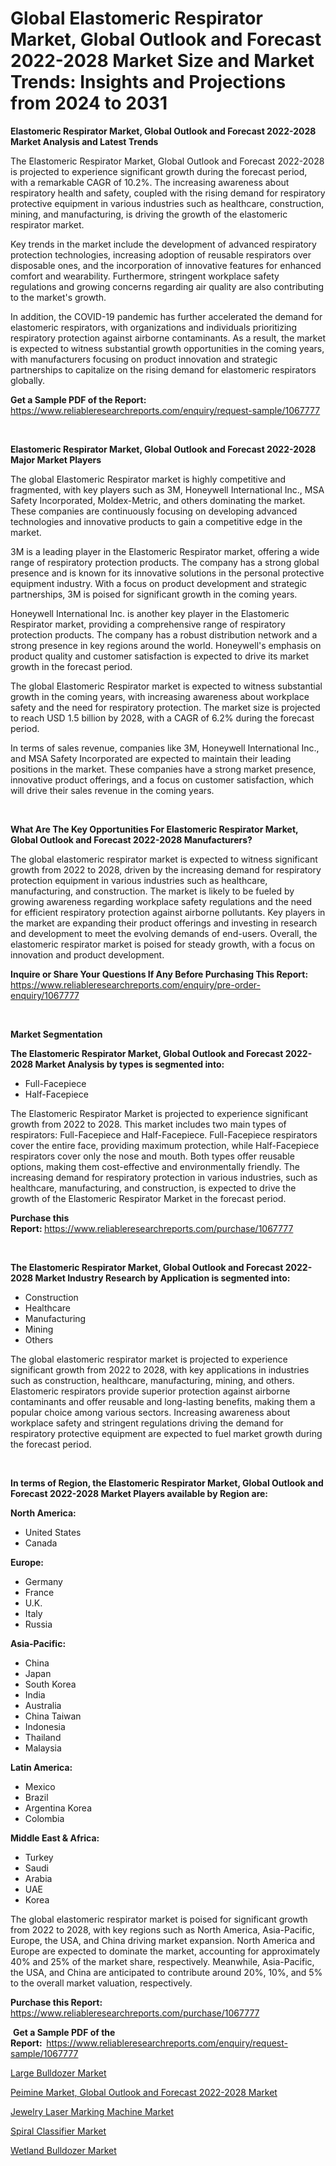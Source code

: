 <p><h1>Global Elastomeric Respirator Market, Global Outlook and Forecast 2022-2028 Market Size and Market Trends: Insights and Projections from 2024 to 2031</h1></p><p><strong>Elastomeric Respirator Market, Global Outlook and Forecast 2022-2028 Market Analysis and Latest Trends</strong></p>
<p><p>The Elastomeric Respirator Market, Global Outlook and Forecast 2022-2028 is projected to experience significant growth during the forecast period, with a remarkable CAGR of 10.2%. The increasing awareness about respiratory health and safety, coupled with the rising demand for respiratory protective equipment in various industries such as healthcare, construction, mining, and manufacturing, is driving the growth of the elastomeric respirator market.</p><p>Key trends in the market include the development of advanced respiratory protection technologies, increasing adoption of reusable respirators over disposable ones, and the incorporation of innovative features for enhanced comfort and wearability. Furthermore, stringent workplace safety regulations and growing concerns regarding air quality are also contributing to the market's growth.</p><p>In addition, the COVID-19 pandemic has further accelerated the demand for elastomeric respirators, with organizations and individuals prioritizing respiratory protection against airborne contaminants. As a result, the market is expected to witness substantial growth opportunities in the coming years, with manufacturers focusing on product innovation and strategic partnerships to capitalize on the rising demand for elastomeric respirators globally.</p></p>
<p><strong>Get a Sample PDF of the Report:&nbsp;</strong> <a href="https://www.reliableresearchreports.com/enquiry/request-sample/1067777">https://www.reliableresearchreports.com/enquiry/request-sample/1067777</a></p>
<p>&nbsp;</p>
<p><strong>Elastomeric Respirator Market, Global Outlook and Forecast 2022-2028 Major Market Players</strong></p>
<p><p>The global Elastomeric Respirator market is highly competitive and fragmented, with key players such as 3M, Honeywell International Inc., MSA Safety Incorporated, Moldex-Metric, and others dominating the market. These companies are continuously focusing on developing advanced technologies and innovative products to gain a competitive edge in the market.</p><p>3M is a leading player in the Elastomeric Respirator market, offering a wide range of respiratory protection products. The company has a strong global presence and is known for its innovative solutions in the personal protective equipment industry. With a focus on product development and strategic partnerships, 3M is poised for significant growth in the coming years.</p><p>Honeywell International Inc. is another key player in the Elastomeric Respirator market, providing a comprehensive range of respiratory protection products. The company has a robust distribution network and a strong presence in key regions around the world. Honeywell's emphasis on product quality and customer satisfaction is expected to drive its market growth in the forecast period.</p><p>The global Elastomeric Respirator market is expected to witness substantial growth in the coming years, with increasing awareness about workplace safety and the need for respiratory protection. The market size is projected to reach USD 1.5 billion by 2028, with a CAGR of 6.2% during the forecast period.</p><p>In terms of sales revenue, companies like 3M, Honeywell International Inc., and MSA Safety Incorporated are expected to maintain their leading positions in the market. These companies have a strong market presence, innovative product offerings, and a focus on customer satisfaction, which will drive their sales revenue in the coming years.</p></p>
<p>&nbsp;</p>
<p><strong>What Are The Key Opportunities For Elastomeric Respirator Market, Global Outlook and Forecast 2022-2028 Manufacturers?</strong></p>
<p><p>The global elastomeric respirator market is expected to witness significant growth from 2022 to 2028, driven by the increasing demand for respiratory protection equipment in various industries such as healthcare, manufacturing, and construction. The market is likely to be fueled by growing awareness regarding workplace safety regulations and the need for efficient respiratory protection against airborne pollutants. Key players in the market are expanding their product offerings and investing in research and development to meet the evolving demands of end-users. Overall, the elastomeric respirator market is poised for steady growth, with a focus on innovation and product development.</p></p>
<p><strong>Inquire or Share Your Questions If Any Before Purchasing This Report:</strong> <a href="https://www.reliableresearchreports.com/enquiry/pre-order-enquiry/1067777">https://www.reliableresearchreports.com/enquiry/pre-order-enquiry/1067777</a></p>
<p>&nbsp;</p>
<p><strong>Market Segmentation</strong></p>
<p><strong>The Elastomeric Respirator Market, Global Outlook and Forecast 2022-2028 Market Analysis by types is segmented into:</strong></p>
<p><ul><li>Full-Facepiece</li><li>Half-Facepiece</li></ul></p>
<p><p>The Elastomeric Respirator Market is projected to experience significant growth from 2022 to 2028. This market includes two main types of respirators: Full-Facepiece and Half-Facepiece. Full-Facepiece respirators cover the entire face, providing maximum protection, while Half-Facepiece respirators cover only the nose and mouth. Both types offer reusable options, making them cost-effective and environmentally friendly. The increasing demand for respiratory protection in various industries, such as healthcare, manufacturing, and construction, is expected to drive the growth of the Elastomeric Respirator Market in the forecast period.</p></p>
<p><strong>Purchase this Report:&nbsp;</strong><a href="https://www.reliableresearchreports.com/purchase/1067777">https://www.reliableresearchreports.com/purchase/1067777</a></p>
<p>&nbsp;</p>
<p><strong>The Elastomeric Respirator Market, Global Outlook and Forecast 2022-2028 Market Industry Research by Application is segmented into:</strong></p>
<p><ul><li>Construction</li><li>Healthcare</li><li>Manufacturing</li><li>Mining</li><li>Others</li></ul></p>
<p><p>The global elastomeric respirator market is projected to experience significant growth from 2022 to 2028, with key applications in industries such as construction, healthcare, manufacturing, mining, and others. Elastomeric respirators provide superior protection against airborne contaminants and offer reusable and long-lasting benefits, making them a popular choice among various sectors. Increasing awareness about workplace safety and stringent regulations driving the demand for respiratory protective equipment are expected to fuel market growth during the forecast period.</p></p>
<p>&nbsp;</p>
<p><strong>In terms of Region, the Elastomeric Respirator Market, Global Outlook and Forecast 2022-2028 Market Players available by Region are:</strong></p>
<p>
    <p> <strong> North America: </strong>
        <ul>
            <li>United States</li>
            <li>Canada</li>
        </ul>
        </p> 
    <p> <strong> Europe: </strong>
        <ul>
            <li>Germany</li>
            <li>France</li>
            <li>U.K.</li>
            <li>Italy</li>
            <li>Russia</li>
        </ul>
        </p> 
    <p> <strong> Asia-Pacific: </strong>
        <ul>
            <li>China</li>
            <li>Japan</li>
            <li>South Korea</li>
            <li>India</li>
            <li>Australia</li>
            <li>China Taiwan</li>
            <li>Indonesia</li>
            <li>Thailand</li>
            <li>Malaysia</li>
        </ul>
        </p> 
    <p> <strong> Latin America: </strong>
        <ul>
            <li>Mexico</li>
            <li>Brazil</li>
            <li>Argentina Korea</li>
            <li>Colombia</li>
        </ul>
        </p> 
    <p> <strong> Middle East & Africa: </strong>
        <ul>
            <li>Turkey</li>
            <li>Saudi</li>
            <li>Arabia</li>
            <li>UAE</li>
            <li>Korea</li>
        </ul>
    </p>
    </p>
<p><p>The global elastomeric respirator market is poised for significant growth from 2022 to 2028, with key regions such as North America, Asia-Pacific, Europe, the USA, and China driving market expansion. North America and Europe are expected to dominate the market, accounting for approximately 40% and 25% of the market share, respectively. Meanwhile, Asia-Pacific, the USA, and China are anticipated to contribute around 20%, 10%, and 5% to the overall market valuation, respectively.</p></p>
<p><strong>Purchase this Report: </strong><a href="https://www.reliableresearchreports.com/purchase/1067777">https://www.reliableresearchreports.com/purchase/1067777</a></p>
<p>&nbsp;<strong>Get a Sample PDF of the Report:&nbsp;&nbsp;</strong><a href="https://www.reliableresearchreports.com/enquiry/request-sample/1067777">https://www.reliableresearchreports.com/enquiry/request-sample/1067777</a></p>
<p><strong></strong></p>
<p><p><a href="https://medium.com/@emiliomartelli542/large-bulldozer-market-size-reveals-the-best-marketing-channels-in-global-industry-b4929b632df8">Large Bulldozer Market</a></p><p><a href="https://github.com/mauripalmi/Market-Research-Report-List-1/blob/main/peimine-market-global-outlook-and-forecast-2022-2028-market.md">Peimine Market, Global Outlook and Forecast 2022-2028 Market</a></p><p><a href="https://medium.com/@darrensipes2023/jewelry-laser-marking-machine-market-size-cagr-trends-2024-2030-0bcb4aaa3e05">Jewelry Laser Marking Machine Market</a></p><p><a href="https://medium.com/p/c2f4faa50e39/edit">Spiral Classifier Market</a></p><p><a href="https://medium.com/@emiliomartelli542/wetland-bulldozer-market-outlook-industry-overview-and-forecast-2024-to-2031-1f6f2b365240">Wetland Bulldozer Market</a></p></p>